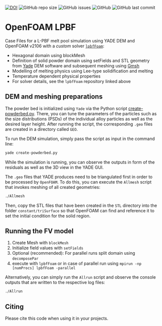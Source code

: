[![DOI](https://zenodo.org/badge/368526898.svg)](https://zenodo.org/badge/latestdoi/368526898)
![GitHub repo size](https://img.shields.io/github/repo-size/pzimbrod/openfoam-lpbf)
![GitHub issues](https://img.shields.io/github/issues-raw/pzimbrod/openfoam-lpbf)
![GitHub](https://img.shields.io/github/license/pzimbrod/openfoam-lpbf)
![GitHub last commit](https://img.shields.io/github/last-commit/pzimbrod/openfoam-lpbf)

# OpenFOAM LPBF

Case Files for a L-PBF melt pool simulation using YADE DEM and OpenFOAM v2106 with a *custom* solver [`lpbfFoam`](https://github.com/pzimbrod/lpbfFoam.git): 

* Hexagonal domain using blockMesh
* Definition of solid powder domain using setFields and STL geometry from [Yade](https://yade-dem.org/doc/) DEM software and subsequent meshing using [Gmsh](https://gmsh.info/)
* Modelling of melting physics using Lee-type solidification and melting
* Temperature dependent physical properties
* For solver details, see the `lpbfFoam` repository linked above

## DEM and meshing preparations

The powder bed is initialized using `Yade` via the Python script [create-powderbed.py](create-powderbed.py). There, you can tune the parameters of the particles such as the size distributions (PSDs) of the individual alloy particles as well as the desired layer height. After running the script, the corresponding `.geo` files are created in a directory called `GEO`.

To run the DEM simulation, simply pass the script as input in the command line:

```bash
yade create-powderbed.py
```

While the simulation is running, you can observe the outputs in form of the residuals as well as the 3D view in the YADE GUI.

The `.geo` files that YADE produces need to be triangulated first in order to be processed by `OpenFOAM`. To do this, you can execute the `Allmesh` script that invokes meshing of all created geometries:

```bash
./Allmesh
```

Then, copy the STL files that have been created in the `STL` directory into the folder `constant/triSurface` so that OpenFOAM can find and reference it to set the initial condition for the solid region.

## Running the FV model

1. Create Mesh with `blockMesh`
2. Initialize field values with `setFields`
3. Optional (recommended): For parallel runs split domain using `decomposePar`
4. execute with `lpbfFoam` or in case of parallel run using `mpirun -np [numProcs] lpbfFoam -parallel`

Alternatively, you can simply run the `Allrun` script and observe the console outputs that are written to the respective log files:

```bash
./Allrun
```


## Citing

Please cite this code when using it in your projects.
